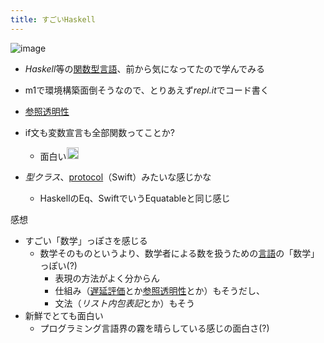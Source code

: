 ```yaml
---
title: すごいHaskell
---
```


![image](https://m.media-amazon.com/images/I/51eiKJEossL._SY346_.jpg)

* *Haskell*等の[関数型言語](%E9%96%A2%E6%95%B0%E5%9E%8B%E8%A8%80%E8%AA%9E.md)、前から気になってたので学んでみる

* m1で環境構築面倒そうなので、とりあえず*repl.it*でコード書く

* [参照透明性](%E5%8F%82%E7%85%A7%E9%80%8F%E6%98%8E%E6%80%A7.md)

* if文も変数宣言も全部関数ってことか?
  
  * 面白い<img src='https://scrapbox.io/api/pages/blu3mo-public/blu3mo/icon' alt='blu3mo.icon' height="19.5"/>
* *型クラス*、[protocol](protocol.md)（Swift）みたいな感じかな
  
  * HaskellのEq、SwiftでいうEquatableと同じ感じ

感想

* すごい「数学」っぽさを感じる
  * 数学そのものというより、数学者による数を扱うための[言語](%E8%A8%80%E8%AA%9E.md)の「数学」っぽい(?)
    * 表現の方法がよく分からん
    * 仕組み（[遅延評価](%E9%81%85%E5%BB%B6%E8%A9%95%E4%BE%A1.md)とか[参照透明性](%E5%8F%82%E7%85%A7%E9%80%8F%E6%98%8E%E6%80%A7.md)とか）もそうだし、
    * 文法（*リスト内包表記*とか）もそう
* 新鮮でとても面白い
  * プログラミング言語界の霧を晴らしている感じの面白さ(?)
